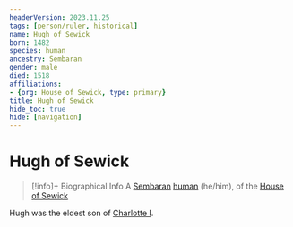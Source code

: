 ```yaml
---
headerVersion: 2023.11.25
tags: [person/ruler, historical]
name: Hugh of Sewick
born: 1482
species: human
ancestry: Sembaran
gender: male
died: 1518
affiliations:
- {org: House of Sewick, type: primary}
title: Hugh of Sewick
hide_toc: true
hide: [navigation]
---
```

# Hugh of Sewick
>[!info]+ Biographical Info
> A [Sembaran](<../../../gazetteer/greater-sembara/sembara/sembara.md>) [human](<../../../species/humans/humans.md>) (he/him), of the [House of Sewick](<../../../groups/sembaran-noble-houses/house-of-sewick.md>)
> 
> 

Hugh was the eldest son of [Charlotte I](<./charlotte-i.md>). 

